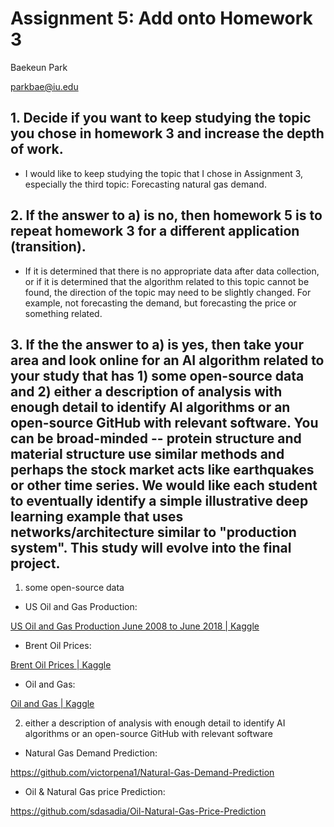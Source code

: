 # Assignment 5: Add onto Homework 3

Baekeun Park

parkbae@iu.edu

## 1. Decide if you want to keep studying the topic you chose in homework 3 and increase the depth of work.

- I would like to keep studying the topic that I chose in Assignment 3,
especially the third topic: Forecasting natural gas demand.

## 2. If the answer to a) is no, then homework 5 is to repeat homework 3 for a different application (transition).

- If it is determined that there is no appropriate data after data
collection, or if it is determined that the algorithm related to this
topic cannot be found, the direction of the topic may need to be
slightly changed. For example, not forecasting the demand, but
forecasting the price or something related.

## 3. If the the answer to a) is yes, then take your area and look online for an AI algorithm related to your study that has 1) some open-source data and 2) either a description of analysis with enough detail to identify AI algorithms or an open-source GitHub with relevant software. You can be broad-minded \-- protein structure and material structure use similar methods and perhaps the stock market acts like earthquakes or other time series. We would like each student to eventually identify a simple illustrative deep learning example that uses networks/architecture similar to "production system". This study will evolve into the final project.

1) some open-source data

 - US Oil and Gas Production:

[US Oil and Gas Production June 2008 to June 2018 \|
Kaggle](https://www.kaggle.com/djzurawski/us-oil-and-gas-production-june-2008-to-june-2018?select=U.S._natural_gas_production.csv)

 - Brent Oil Prices:

[Brent Oil Prices \|
Kaggle](https://www.kaggle.com/mabusalah/brent-oil-prices)

 - Oil and Gas:

[Oil and Gas \| Kaggle](https://www.kaggle.com/raspberrypie/oil-and-gas)

2) either a description of analysis with enough detail to identify AI algorithms or an open-source GitHub with relevant software

- Natural Gas Demand Prediction:

<https://github.com/victorpena1/Natural-Gas-Demand-Prediction>

- Oil & Natural Gas price Prediction:

<https://github.com/sdasadia/Oil-Natural-Gas-Price-Prediction>

